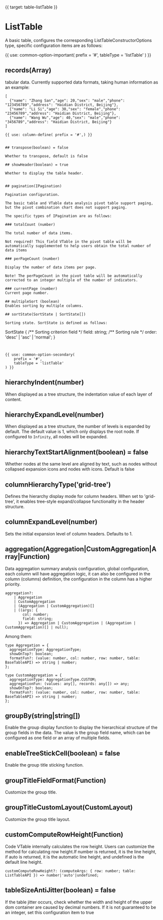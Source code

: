 {{ target: table-listTable }}

# ListTable

A basic table, configures the corresponding ListTableConstructorOptions type, specific configuration items are as follows:

{{ use: common-option-important(
    prefix = '#',
    tableType = 'listTable'
) }}

## records(Array)

tabular data.
Currently supported data formats, taking human information as an example:

```
[
  {"name": "Zhang San","age": 20,"sex": "male","phone": "123456789","address": "Haidian District, Beijing"},
  {"name": "Li Si","age": 30,"sex": "female","phone": "23456789","address": "Haidian District, Beijing"},
  {"name": "Wang Wu","age": 40,"sex": "male","phone": "3456789","address": "Haidian District, Beijing"}
]

{{ use: column-define( prefix = '#',) }}


## transpose(boolean) = false

Whether to transpose, default is false

## showHeader(boolean) = true

Whether to display the table header.


## pagination(IPagination)

Pagination configuration.

The basic table and VTable data analysis pivot table support paging, but the pivot combination chart does not support paging.

The specific types of IPagination are as follows:

### totalCount (number)

The total number of data items.

Not required! This field VTable in the pivot table will be automatically supplemented to help users obtain the total number of data items

### perPageCount (number)

Display the number of data items per page.

Note! The perPageCount in the pivot table will be automatically corrected to an integer multiple of the number of indicators.

### currentPage (number)
Current page number.

## multipleSort (boolean)
Enables sorting by multiple columns.

## sortState(SortState | SortState[])

Sorting state. SortState is defined as follows:

```

SortState {
/** Sorting criterion field \*/
field: string;
/** Sorting rule \*/
order: 'desc' | 'asc' | 'normal';
}

```


{{ use: common-option-secondary(
    prefix = '#',
    tableType = 'listTable'
) }}
```

## hierarchyIndent(number)

When displayed as a tree structure, the indentation value of each layer of content.

## hierarchyExpandLevel(number)

When displayed as a tree structure, the number of levels is expanded by default. The default value is 1, which only displays the root node. If configured to `Infinity`, all nodes will be expanded.

## hierarchyTextStartAlignment(boolean) = false

Whether nodes at the same level are aligned by text, such as nodes without collapsed expansion icons and nodes with icons. Default is false

## columnHierarchyType('grid-tree')

Defines the hierarchy display mode for column headers. When set to 'grid-tree', it enables tree-style expand/collapse functionality in the header structure.

## columnExpandLevel(number)

Sets the initial expansion level of column headers. Defaults to 1.

## aggregation(Aggregation|CustomAggregation|Array|Function)

Data aggregation summary analysis configuration, global configuration, each column will have aggregation logic, it can also be configured in the column (columns) definition, the configuration in the column has a higher priority.

```
aggregation?:
    | Aggregation
    | CustomAggregation
    | (Aggregation | CustomAggregation)[]
    | ((args: {
        col: number;
        field: string;
      }) => Aggregation | CustomAggregation | (Aggregation | CustomAggregation)[] | null);
```

Among them:

```
type Aggregation = {
  aggregationType: AggregationType;
  showOnTop?: boolean;
  formatFun?: (value: number, col: number, row: number, table: BaseTableAPI) => string | number;
};

type CustomAggregation = {
  aggregationType: AggregationType.CUSTOM;
  aggregationFun: (values: any[], records: any[]) => any;
  showOnTop?: boolean;
  formatFun?: (value: number, col: number, row: number, table: BaseTableAPI) => string | number;
};
```

## groupBy(string|string[])

Enable the group display function to display the hierarchical structure of the group fields in the data. The value is the group field name, which can be configured as one field or an array of multiple fields.

## enableTreeStickCell(boolean) = false

Enable the group title sticking function.

## groupTitleFieldFormat(Function)

Customize the group title.

## groupTitleCustomLayout(CustomLayout)

Customize the group title layout.

## customComputeRowHeight(Function)

Code VTable internally calculates the row height. Users can customize the method for calculating row height.If number is returned, it is the line height, if auto is returned, it is the automatic line height, and undefined is the default line height.

```
customComputeRowHeight?: (computeArgs: { row: number; table: ListTableAPI }) => number|'auto'|undefined;
```

## tableSizeAntiJitter(boolean) = false

If the table jitter occurs, check whether the width and height of the upper dom container are caused by decimal numbers. If it is not guaranteed to be an integer, set this configuration item to true
